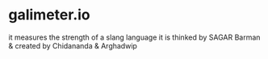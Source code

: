 # galimeter.io
it measures the strength of a slang language
it is thinked by SAGAR Barman & created by Chidananda  & Arghadwip
